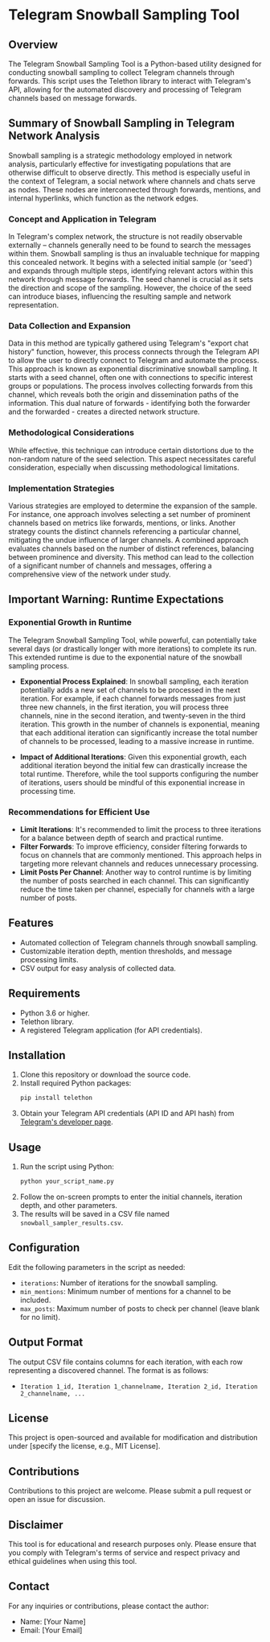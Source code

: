 # Telegram Snowball Sampling Tool

## Overview
The Telegram Snowball Sampling Tool is a Python-based utility designed for conducting snowball sampling to collect Telegram channels through forwards. This script uses the Telethon library to interact with Telegram's API, allowing for the automated discovery and processing of Telegram channels based on message forwards.

## Summary of Snowball Sampling in Telegram Network Analysis
Snowball sampling is a strategic methodology employed in network analysis, particularly effective for investigating populations that are otherwise difficult to observe directly. This method is especially useful in the context of Telegram, a social network where channels and chats serve as nodes. These nodes are interconnected through forwards, mentions, and internal hyperlinks, which function as the network edges.

### Concept and Application in Telegram
In Telegram's complex network, the structure is not readily observable externally – channels generally need to be found to search the messages within them. Snowball sampling is thus an invaluable technique for mapping this concealed network. It begins with a selected initial sample (or 'seed') and expands through multiple steps, identifying relevant actors within this network through message forwards. The seed channel is crucial as it sets the direction and scope of the sampling. However, the choice of the seed can introduce biases, influencing the resulting sample and network representation.

### Data Collection and Expansion
Data in this method are typically gathered using Telegram's "export chat history" function, however, this process connects through the Telegram API to allow the user to directly connect to Telegram and automate the process. This approach is known as exponential discriminative snowball sampling. It starts with a seed channel, often one with connections to specific interest groups or populations. The process involves collecting forwards from this channel, which reveals both the origin and dissemination paths of the information. This dual nature of forwards - identifying both the forwarder and the forwarded - creates a directed network structure.

### Methodological Considerations
While effective, this technique can introduce certain distortions due to the non-random nature of the seed selection. This aspect necessitates careful consideration, especially when discussing methodological limitations.

### Implementation Strategies
Various strategies are employed to determine the expansion of the sample. For instance, one approach involves selecting a set number of prominent channels based on metrics like forwards, mentions, or links. Another strategy counts the distinct channels referencing a particular channel, mitigating the undue influence of larger channels. A combined approach evaluates channels based on the number of distinct references, balancing between prominence and diversity. This method can lead to the collection of a significant number of channels and messages, offering a comprehensive view of the network under study.

## Important Warning: Runtime Expectations

### Exponential Growth in Runtime
The Telegram Snowball Sampling Tool, while powerful, can potentially take several days (or drastically longer with more iterations) to complete its run. This extended runtime is due to the exponential nature of the snowball sampling process.

- **Exponential Process Explained**: In snowball sampling, each iteration potentially adds a new set of channels to be processed in the next iteration. For example, if each channel forwards messages from just three new channels, in the first iteration, you will process three channels, nine in the second iteration, and twenty-seven in the third iteration. This growth in the number of channels is exponential, meaning that each additional iteration can significantly increase the total number of channels to be processed, leading to a massive increase in runtime.

- **Impact of Additional Iterations**: Given this exponential growth, each additional iteration beyond the initial few can drastically increase the total runtime. Therefore, while the tool supports configuring the number of iterations, users should be mindful of this exponential increase in processing time.

### Recommendations for Efficient Use
- **Limit Iterations**: It's recommended to limit the process to three iterations for a balance between depth of search and practical runtime.
- **Filter Forwards**: To improve efficiency, consider filtering forwards to focus on channels that are commonly mentioned. This approach helps in targeting more relevant channels and reduces unnecessary processing.
- **Limit Posts Per Channel**: Another way to control runtime is by limiting the number of posts searched in each channel. This can significantly reduce the time taken per channel, especially for channels with a large number of posts.


## Features
- Automated collection of Telegram channels through snowball sampling.
- Customizable iteration depth, mention thresholds, and message processing limits.
- CSV output for easy analysis of collected data.

## Requirements
- Python 3.6 or higher.
- Telethon library.
- A registered Telegram application (for API credentials).

## Installation
1. Clone this repository or download the source code.
2. Install required Python packages:
   ```bash
   pip install telethon
   ```
3. Obtain your Telegram API credentials (API ID and API hash) from [Telegram's developer page](https://my.telegram.org/).

## Usage
1. Run the script using Python:
   ```bash
   python your_script_name.py
   ```
2. Follow the on-screen prompts to enter the initial channels, iteration depth, and other parameters.
3. The results will be saved in a CSV file named `snowball_sampler_results.csv`.

## Configuration
Edit the following parameters in the script as needed:
- `iterations`: Number of iterations for the snowball sampling.
- `min_mentions`: Minimum number of mentions for a channel to be included.
- `max_posts`: Maximum number of posts to check per channel (leave blank for no limit).

## Output Format
The output CSV file contains columns for each iteration, with each row representing a discovered channel. The format is as follows:
- `Iteration 1_id, Iteration 1_channelname, Iteration 2_id, Iteration 2_channelname, ...`

## License
This project is open-sourced and available for modification and distribution under [specify the license, e.g., MIT License].

## Contributions
Contributions to this project are welcome. Please submit a pull request or open an issue for discussion.

## Disclaimer
This tool is for educational and research purposes only. Please ensure that you comply with Telegram's terms of service and respect privacy and ethical guidelines when using this tool.

## Contact
For any inquiries or contributions, please contact the author:
- Name: [Your Name]
- Email: [Your Email]
